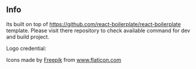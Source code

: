 ## Info
Its built on top of https://github.com/react-boilerplate/react-boilerplate template. Please visit there repository to check available command for dev and build project.

Logo credential: <div>Icons made by <a href="https://www.flaticon.com/authors/freepik" title="Freepik">Freepik</a> from <a href="https://www.flaticon.com/" title="Flaticon">www.flaticon.com</a></div>
